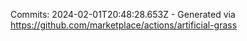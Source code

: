 Commits: 2024-02-01T20:48:28.653Z - Generated via https://github.com/marketplace/actions/artificial-grass
<br>
